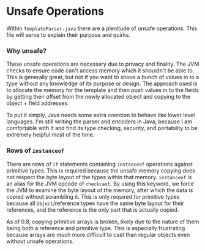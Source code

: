 # Unsafe Operations

Within `TemplateParser.java` there are a plenitude of unsafe operations. This file
will serve to explain their purpose and quirks.

### Why unsafe?
These unsafe operations are necessary due to privacy and finality. The JVM checks
to ensure code can't access memory which it shouldn't be able to. This is generally great,
but not if you want to shove a bunch of values in to a type without any knowledge
of its purpose or design. The approach used is to allocate the memory for the template and
then push values in to the fields by getting their offset from the newly allocated object
and copying to the object + field addresses.

To put it simply, Java needs some extra coercion to behave like lower level languages.
I'm still writing the parser and encoders in Java, because I am comfortable with it
and find its type checking, security, and portability to be extremely helpful most of the time.

### Rows of `instanceof`
There are rows of `if` statements containing `instanceof` operations against primitive types.
This is required because the unsafe memory copying does not respect the byte layout of the types
within that memory. `instanceof` is an alias for the JVM opcode of `checkcast`.
By using this keyword, we force the JVM to examine the byte layout of the memory,
after which the data is copied without scrambling it. This is only required for primitive types
because all `Object`/reference types have the same byte layout for their references,
and the reference is the only part that is actually copied.

As of 0.8, copying primitive arrays is broken, likely due to the nature of them being both
a reference and primitive type. This is especially frustrating because arrays are much
more difficult to cast than regular objects even without unsafe operations.
